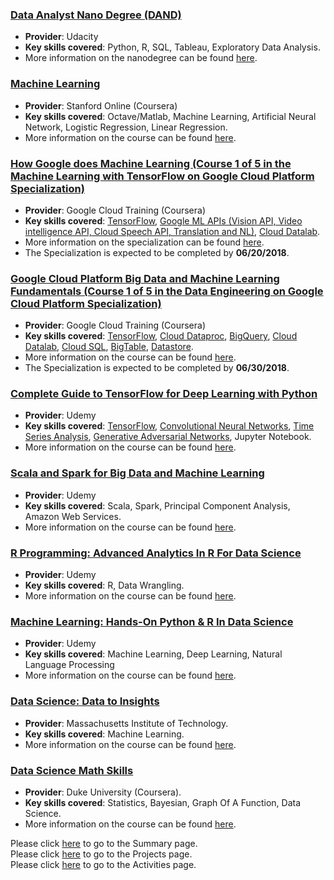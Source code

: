 ### [Data Analyst Nano Degree (DAND)](https://confirm.udacity.com/DJTLPHQC)
- **Provider**: Udacity
- **Key skills covered**: Python, R, SQL, Tableau, Exploratory Data Analysis.
- More information on the nanodegree can be found [here](https://www.udacity.com/course/data-analyst-nanodegree--nd002).

### [Machine Learning](https://www.coursera.org/account/accomplishments/certificate/M5TJJUL6W8N7)
- **Provider**: Stanford Online (Coursera)
- **Key skills covered**: Octave/Matlab, Machine Learning, Artificial Neural Network, Logistic Regression, Linear Regression.
- More information on the course can be found [here](https://www.coursera.org/learn/machine-learning).

### [How Google does Machine Learning (Course 1 of 5 in the Machine Learning with TensorFlow on Google Cloud Platform Specialization)](https://www.coursera.org/account/accomplishments/certificate/Q36P6YBCM5TL)
- **Provider**: Google Cloud Training (Coursera)
- **Key skills covered**: [TensorFlow](https://www.tensorflow.org/), [Google ML APIs (Vision API, Video intelligence API, Cloud Speech API, Translation and NL)](https://cloud.google.com/products/machine-learning/), [Cloud Datalab](https://cloud.google.com/datalab/).
- More information on the specialization can be found [here](https://www.coursera.org/specializations/machine-learning-tensorflow-gcp).
- The Specialization is expected to be completed by **06/20/2018**.

### [Google Cloud Platform Big Data and Machine Learning Fundamentals (Course 1 of 5 in the Data Engineering on Google Cloud Platform Specialization)](https://www.coursera.org/account/accomplishments/certificate/7UP62ZZSZCNA)
- **Provider**: Google Cloud Training (Coursera)
- **Key skills covered**: [TensorFlow](https://www.tensorflow.org/), [Cloud Dataproc](https://cloud.google.com/dataproc/), [BigQuery](https://cloud.google.com/bigquery/), [Cloud Datalab](https://cloud.google.com/datalab/), [Cloud SQL](https://cloud.google.com/sql/), [BigTable](https://cloud.google.com/bigtable/), [Datastore](https://cloud.google.com/datastore/).
- More information on the course can be found [here](https://www.coursera.org/learn/gcp-big-data-ml-fundamentals).
- The Specialization is expected to be completed by **06/30/2018**.

### [Complete Guide to TensorFlow for Deep Learning with Python](https://www.udemy.com/certificate/UC-592ZQV15/)
- **Provider**: Udemy
- **Key skills covered**: [TensorFlow](https://www.tensorflow.org/), [Convolutional Neural Networks](https://en.wikipedia.org/wiki/Convolutional_neural_network), [Time Series Analysis](https://en.wikipedia.org/wiki/Time_series), [Generative Adversarial Networks](https://en.wikipedia.org/wiki/Generative_adversarial_network), Jupyter Notebook.
- More information on the course can be found [here](https://www.udemy.com/complete-guide-to-tensorflow-for-deep-learning-with-python/).

### [Scala and Spark for Big Data and Machine Learning](https://www.udemy.com/certificate/UC-L7RYSULB/)
- **Provider**: Udemy
- **Key skills covered**: Scala, Spark, Principal Component Analysis, Amazon Web Services.
- More information on the course can be found [here](https://www.udemy.com/scala-and-spark-for-big-data-and-machine-learning).

### [R Programming: Advanced Analytics In R For Data Science](https://www.udemy.com/certificate/UC-GJWO8QI4/)
- **Provider**: Udemy
- **Key skills covered**: R, Data Wrangling.
- More information on the course can be found [here](https://www.udemy.com/r-analytics/).

### [Machine Learning: Hands-On Python & R In Data Science](https://www.udemy.com/certificate/UC-4T2Q75W7/)
- **Provider**: Udemy
- **Key skills covered**: Machine Learning, Deep Learning, Natural Language Processing
- More information on the course can be found [here](https://www.udemy.com/machinelearning/).

### [Data Science: Data to Insights](https://mitxpro.mit.edu/certificates/ad6c039f5d2840e8aa5fc710bb61a7cf)
- **Provider**: Massachusetts Institute of Technology.
- **Key skills covered**: Machine Learning.
- More information on the course can be found [here](https://mitxpro.mit.edu/courses/course-v1:MITProfessionalX+DSx+2017_T2/about).

### [Data Science Math Skills](https://www.coursera.org/account/accomplishments/certificate/KL8EMNZYNXRM)
- **Provider**: Duke University (Coursera).
- **Key skills covered**: Statistics, Bayesian, Graph Of A Function, Data Science.
- More information on the course can be found [here](https://www.coursera.org/learn/datasciencemathskills).



Please click [here](https://github.com/tkannab/Data-Science-Summary) to go to the Summary page.  
Please click [here](https://github.com/tkannab/Data-Science-Summary/blob/master/projects.md) to go to the Projects page.  
Please click [here](https://github.com/tkannab/Data-Science-Summary/blob/master/Activities.md) to go to the Activities page.
